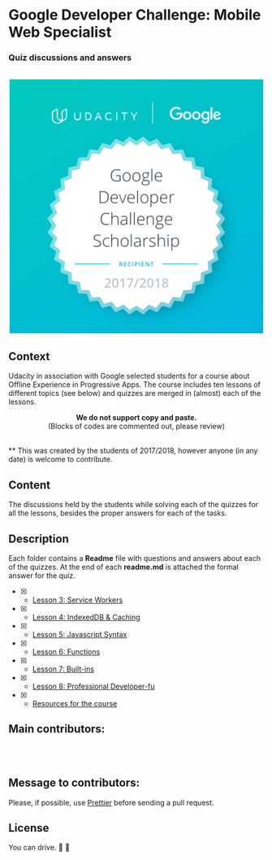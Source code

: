 # Google Developer Challenge: Mobile Web Specialist
<p align="center"> 
   <h3>Quiz discussions and answers</h3>
</p>
<p align="center"> 
  <br>
  <img width="500" src="Google-Dev-EMEA-Badge.png" alt="Badge given to the chosen
  students">
  <br>
</p>

## Context
Udacity in association with Google selected students for a course about Offline Experience 
in Progressive Apps. The course includes ten lessons of different topics (see below) and 
quizzes are merged in (almost) each of the lessons.

<div align="center"> 
<b>We do not support copy and paste.</b>
<br>
<span>(Blocks of codes are commented out, please review) </span>
</div>
<br>

** This was created by the students of 2017/2018, however anyone (in any date) is welcome to contribute.

## Content
The discussions held by the students while 
solving each of the quizzes for all the lessons, besides the proper answers for each 
of the tasks. 

## Description
Each folder contains a **Readme** file with questions and answers about each 
of the quizzes. At the end of each **readme.md** is attached the formal answer for the quiz. 

- [x] - [Lesson 3: Service Workers](service_worker/)
- [x] - [Lesson 4: IndexedDB & Caching](indexedDB/)
- [x] - [Lesson 5: Javascript Syntax](javascript_syntax/)
- [x] - [Lesson 6: Functions](functions/)
- [x] - [Lesson 7: Built-ins](built_ins/)
- [x] - [Lesson 8: Professional Developer-fu](professional_developer_fu/)
- [x] - [Resources for the course](https://github.com/DomanskaGrzyb/awesome-google-mobile-web-challenge-links-2017)

## Main contributors:
  <br>
  <br>

## Message to contributors:
Please, if possible, use [Prettier](https://prettier.io/) before sending a pull request.

## License
You can drive. :blue_car: :car: 
